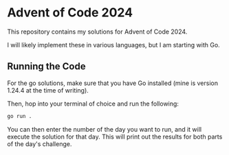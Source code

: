 # Advent of Code 2024
This repository contains my solutions for Advent of Code 2024.

I will likely implement these in various languages, but I am starting with Go.

## Running the Code
For the go solutions, make sure that you have Go installed (mine is version 1.24.4 at the time of writing).

Then, hop into your terminal of choice and run the following:
```bash
go run .
```

You can then enter the number of the day you want to run, and it will execute the solution for that day.
This will print out the results for both parts of the day's challenge.
